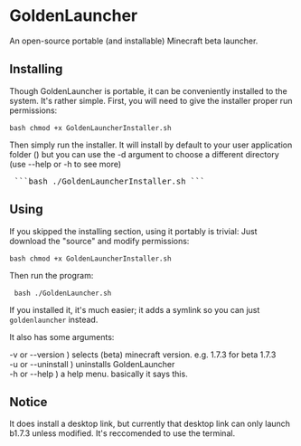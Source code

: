 # GoldenLauncher
An open-source portable (and installable) Minecraft beta launcher.
## Installing
Though GoldenLauncher is portable, it can be conveniently installed to the system. It's rather simple.
First, you will need to give the installer proper run permissions: <pre> ```bash chmod +x GoldenLauncherInstaller.sh ``` </pre>
Then simply run the installer. It will install by default to your user application folder () but you can use the -d argument to choose a different directory (use --help or -h to see more)
<pre> ```bash ./GoldenLauncherInstaller.sh ``` </pre>
## Using
If you skipped the installing section, using it portably is trivial:
Just download the "source" and modify permissions: <pre> ```bash chmod +x GoldenLauncherInstaller.sh ``` </pre>
Then run the program:<pre> ```bash ./GoldenLauncher.sh ``` </pre>

If you installed it, it's much easier; it adds a symlink so you can just ```goldenlauncher``` instead.

It also has some arguments:

-v or --version ) selects (beta) minecraft version. e.g. 1.7.3 for beta 1.7.3 <br />
-u or --uninstall ) uninstalls GoldenLauncher<br />
-h or --help ) a help menu. basically it says this.<br />

## Notice
It does install a desktop link, but currently that desktop link can only launch b1.7.3 unless modified. It's reccomended to use the terminal.
